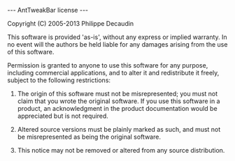 --- AntTweakBar license ---

Copyright (C) 2005-2013 Philippe Decaudin

This software is provided 'as-is', without any express or implied warranty. 
In no event will the authors be held liable for any damages arising from the
use of this software.

Permission is granted to anyone to use this software for any purpose, including
commercial applications, and to alter it and redistribute it freely, subject to
the following restrictions:

1. The origin of this software must not be misrepresented; you must not claim 
that you wrote the original software. If you use this software in a product, 
an acknowledgment in the product documentation would be appreciated but is not 
required.

2. Altered source versions must be plainly marked as such, and must not be 
misrepresented as being the original software.

3. This notice may not be removed or altered from any source distribution.